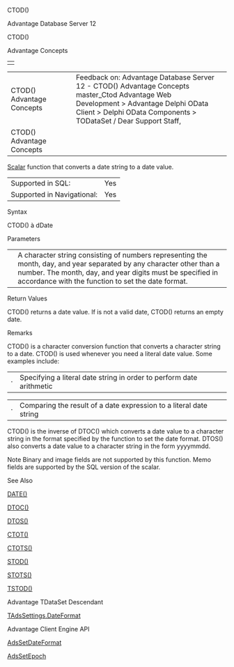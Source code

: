 CTOD()




Advantage Database Server 12  

CTOD()

Advantage Concepts

|  |
| --- |
|  |

|  |  |  |  |  |
| --- | --- | --- | --- | --- |
| CTOD()  Advantage Concepts |  |  | Feedback on: Advantage Database Server 12 - CTOD() Advantage Concepts master\_Ctod Advantage Web Development > Advantage Delphi OData Client > Delphi OData Components > TODataSet / Dear Support Staff, |  |
| CTOD()  Advantage Concepts |  |  |  |  |

[Scalar](master_supported_scalar_functions.htm) function that converts a date string to a date value.

|  |  |
| --- | --- |
| Supported in SQL: | Yes |
| Supported in Navigational: | Yes |

Syntax

CTOD(<cDate>) à dDate

Parameters

|  |  |
| --- | --- |
| <cDate> | A character string consisting of numbers representing the month, day, and year separated by any character other than a number. The month, day, and year digits must be specified in accordance with the function to set the date format. |

Return Values

CTOD() returns a date value. If <cDate> is not a valid date, CTOD() returns an empty date.

Remarks

CTOD() is a character conversion function that converts a character string to a date. CTOD() is used whenever you need a literal date value. Some examples include:

|  |  |
| --- | --- |
| · | Specifying a literal date string in order to perform date arithmetic |

|  |  |
| --- | --- |
| · | Comparing the result of a date expression to a literal date string |

CTOD() is the inverse of DTOC() which converts a date value to a character string in the format specified by the function to set the date format. DTOS() also converts a date value to a character string in the form yyyymmdd.

Note Binary and image fields are not supported by this function. Memo fields are supported by the SQL version of the scalar.

See Also

[DATE()](master_date.htm)

[DTOC()](master_dtoc.htm)

[DTOS()](master_dtos.htm)

[CTOT()](master_ctot.htm)

[CTOTS()](master_ctots.htm)

[STOD()](master_stod.htm)

[STOTS()](master_stots.htm)

[TSTOD()](master_tstod.htm)

Advantage TDataSet Descendant

[TAdsSettings.DateFormat](ade_dateformat.htm)

Advantage Client Engine API

[AdsSetDateFormat](ace_adssetdateformat.htm)

[AdsSetEpoch](ace_adssetepoch.htm)